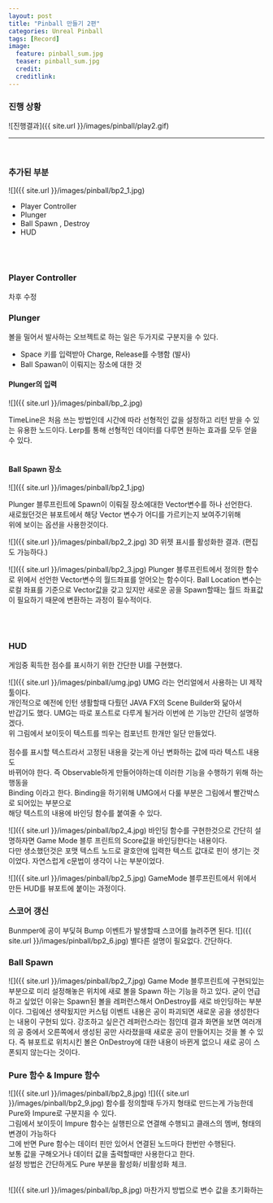 ```yaml
---
layout: post
title: "Pinball 만들기 2편"
categories: Unreal Pinball
tags: [Record]
image:
  feature: pinball_sum.jpg
  teaser: pinball_sum.jpg
  credit:
  creditlink:
---
```



### 진행 상황

 ![진행결과]({{ site.url }}/images/pinball/play2.gif)
<br>
<hr>
<br>


### 추가된 부분

![]({{ site.url }}/images/pinball/bp2_1.jpg)

* Player Controller
* Plunger
* Ball Spawn , Destroy
* HUD


 <br><br>

### Player Controller

차후 수정<br>

### Plunger

 볼을 밀어서 발사하는 오브젝트로 하는 일은 두가지로 구분지을 수 있다.
 * Space 키를 입력받아 Charge, Release를 수행함 (발사)
 * Ball Spawan이 이뤄지는 장소에 대한 것

#### Plunger의 입력
 ![]({{ site.url }}/images/pinball/bp_2.jpg)

 TimeLine은 처음 쓰는 방법인데 시간에 따라 선형적인 값을 설정하고 리턴 받을 수 있는
 유용한 노드이다. Lerp를 통해 선형적인 데이터를 다루면 원하는 효과를 모두 얻을 수 있다.
 <br><br>

#### Ball Spawn 장소

 ![]({{ site.url }}/images/pinball/bp2_1.jpg)

 Plunger 블루프린트에 Spawn이 이뤄질 장소에대한 Vector변수를 하나 선언한다.<br>
 새로웠던것은 뷰포트에서 해당 Vector 변수가 어디를 가르키는지 보여주기위해 <br>
 위에 보이는 옵션을 사용한것이다.<br>

 ![]({{ site.url }}/images/pinball/bp2_2.jpg)
 3D 위젯 표시를 활성화한 결과. (편집도 가능하다.)<br>

 ![]({{ site.url }}/images/pinball/bp2_3.jpg)
 Plunger 블루프린트에서 정의한 함수로 위에서 선언한 Vector변수의 월드좌표를 얻어오는 함수이다.
 Ball Location 변수는 로컬 좌표를 기준으로 Vector값을 갖고 있지만 새로운 공을 Spawn할때는 월드 좌표값이 필요하기 때문에 변환하는 과정이 필수적이다.

 <br><br>

### HUD
 게임중 획득한 점수를 표시하기 위한 간단한 UI를 구현했다.

 ![]({{ site.url }}/images/pinball/umg.jpg)
 UMG 라는 언리얼에서 사용하는 UI 제작 툴이다.<br>
 개인적으로 예전에 인턴 생활할때 다뤘던 JAVA FX의 Scene Builder와 닮아서 <br>
 반갑기도 했다. UMG는 따로 포스트로 다루게 될거라 이번에 쓴 기능만 간단히 설명하겠다.<br>
 위 그림에서 보이듯이 텍스트를 띄우는 컴포넌트 한개만 일단 만들었다. <br>
<br>
 점수를 표시할 텍스트라서 고정된 내용을 갖는게 아닌 변화하는 값에 따라 텍스트 내용도<br>
 바뀌어야 한다. 즉 Observable하게 만들어야하는데 이러한 기능을 수행하기 위해 하는 행동을<br>
 Binding 이라고 한다. Binding을 하기위해 UMG에서 다룰 부분은 그림에서 빨간박스로 되어있는 부분으로<br>
 해당 텍스트의 내용에 바인딩 함수를 붙여줄 수 있다.
<br>

![]({{ site.url }}/images/pinball/bp2_4.jpg)
 바인딩 함수를 구현한것으로 간단히 설명하자면 Game Mode 블루 프린트의 Score값을 바인딩한다는
 내용이다. <br> 다만 생소했던것은 포맷 텍스트 노드로 괄호안에 입력한 텍스트 값대로 핀이 생기는 것이었다.
 자연스럽게 c문법이 생각이 나는 부분이었다.<br>

![]({{ site.url }}/images/pinball/bp2_5.jpg)
 GameMode 블루프린트에서 위에서 만든 HUD를 뷰포트에 붙이는 과정이다.
 <br>

### 스코어 갱신
 Bunmper에 공이 부딪혀 Bump 이벤트가 발생할때 스코어를 늘려주면 된다.
 ![]({{ site.url }}/images/pinball/bp2_6.jpg)
 별다른 설명이 필요없다. 간단하다.
<br>

### Ball Spawn

 ![]({{ site.url }}/images/pinball/bp2_7.jpg)
  Game Mode 블루프린트에 구현되있는 부분으로 미리 설정해놓은 위치에 새로 볼을 Spawn 하는
  기능을 하고 있다. 굳이 언급하고 싶었던 이유는 Spawn된 볼을 레퍼런스해서 OnDestroy를 새로
  바인딩하는 부분이다. 그림에선 생략됬지만 커스텀 이벤트 내용은 공이 파괴되면 새로운 공을 생성한다는
  내용이 구현되 있다. 강조하고 싶은건 레퍼런스라는 점인데 결과 화면을 보면 여러개의 공 중에서
  오른쪽에서 생성된 공만 사라졌을때 새로운 공이 만들어지는 것을 볼 수 있다. 즉 뷰포트로 위치시킨
  볼은 OnDestroy에 대한 내용이 바뀐게 없으니 새로 공이 스폰되지 않는다는 것이다.
<br>

### Pure 함수 & Impure 함수
![]({{ site.url }}/images/pinball/bp2_8.jpg)
![]({{ site.url }}/images/pinball/bp2_9.jpg)
함수를 정의할때 두가지 형태로 만드는게 가능한데 Pure와 Impure로 구분지을 수 있다.<br>
그림에서 보이듯이 Impure 함수는 실행핀으로 연결해 수행되고 클래스의 멤버, 형태의 변경이 가능하다<br>
그에 반면 Pure 함수는 데이터 핀만 있어서 연결된 노드마다 한번만 수행된다. <br>
보통 값을 구해오거나 데이터 값을 출력할때만 사용한다고 한다. <br>
설정 방법은 간단하게도 Pure 부분을 활성화/ 비활성화 체크.<br>
<br>

![]({{ site.url }}/images/pinball/bp_8.jpg)
마찬가지 방법으로 변수 값을 초기화하는
